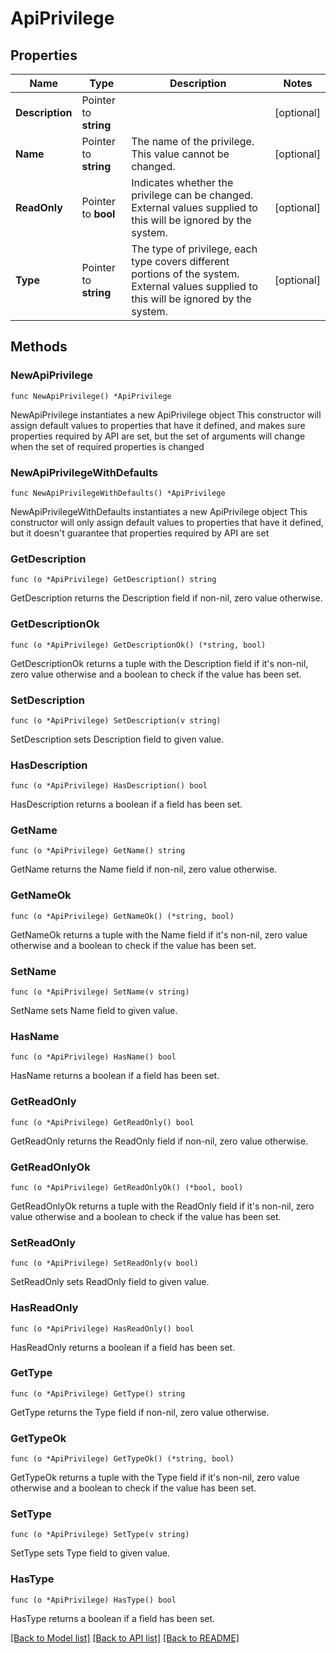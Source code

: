 # ApiPrivilege

## Properties

Name | Type | Description | Notes
------------ | ------------- | ------------- | -------------
**Description** | Pointer to **string** |  | [optional] 
**Name** | Pointer to **string** | The name of the privilege.  This value cannot be changed. | [optional] 
**ReadOnly** | Pointer to **bool** | Indicates whether the privilege can be changed. External values supplied to this will be ignored by the system. | [optional] 
**Type** | Pointer to **string** | The type of privilege, each type covers different portions of the system. External values supplied to this will be ignored by the system. | [optional] 

## Methods

### NewApiPrivilege

`func NewApiPrivilege() *ApiPrivilege`

NewApiPrivilege instantiates a new ApiPrivilege object
This constructor will assign default values to properties that have it defined,
and makes sure properties required by API are set, but the set of arguments
will change when the set of required properties is changed

### NewApiPrivilegeWithDefaults

`func NewApiPrivilegeWithDefaults() *ApiPrivilege`

NewApiPrivilegeWithDefaults instantiates a new ApiPrivilege object
This constructor will only assign default values to properties that have it defined,
but it doesn't guarantee that properties required by API are set

### GetDescription

`func (o *ApiPrivilege) GetDescription() string`

GetDescription returns the Description field if non-nil, zero value otherwise.

### GetDescriptionOk

`func (o *ApiPrivilege) GetDescriptionOk() (*string, bool)`

GetDescriptionOk returns a tuple with the Description field if it's non-nil, zero value otherwise
and a boolean to check if the value has been set.

### SetDescription

`func (o *ApiPrivilege) SetDescription(v string)`

SetDescription sets Description field to given value.

### HasDescription

`func (o *ApiPrivilege) HasDescription() bool`

HasDescription returns a boolean if a field has been set.

### GetName

`func (o *ApiPrivilege) GetName() string`

GetName returns the Name field if non-nil, zero value otherwise.

### GetNameOk

`func (o *ApiPrivilege) GetNameOk() (*string, bool)`

GetNameOk returns a tuple with the Name field if it's non-nil, zero value otherwise
and a boolean to check if the value has been set.

### SetName

`func (o *ApiPrivilege) SetName(v string)`

SetName sets Name field to given value.

### HasName

`func (o *ApiPrivilege) HasName() bool`

HasName returns a boolean if a field has been set.

### GetReadOnly

`func (o *ApiPrivilege) GetReadOnly() bool`

GetReadOnly returns the ReadOnly field if non-nil, zero value otherwise.

### GetReadOnlyOk

`func (o *ApiPrivilege) GetReadOnlyOk() (*bool, bool)`

GetReadOnlyOk returns a tuple with the ReadOnly field if it's non-nil, zero value otherwise
and a boolean to check if the value has been set.

### SetReadOnly

`func (o *ApiPrivilege) SetReadOnly(v bool)`

SetReadOnly sets ReadOnly field to given value.

### HasReadOnly

`func (o *ApiPrivilege) HasReadOnly() bool`

HasReadOnly returns a boolean if a field has been set.

### GetType

`func (o *ApiPrivilege) GetType() string`

GetType returns the Type field if non-nil, zero value otherwise.

### GetTypeOk

`func (o *ApiPrivilege) GetTypeOk() (*string, bool)`

GetTypeOk returns a tuple with the Type field if it's non-nil, zero value otherwise
and a boolean to check if the value has been set.

### SetType

`func (o *ApiPrivilege) SetType(v string)`

SetType sets Type field to given value.

### HasType

`func (o *ApiPrivilege) HasType() bool`

HasType returns a boolean if a field has been set.


[[Back to Model list]](../README.md#documentation-for-models) [[Back to API list]](../README.md#documentation-for-api-endpoints) [[Back to README]](../README.md)


